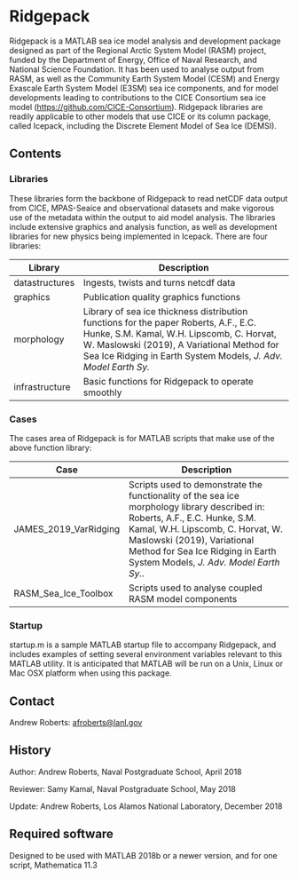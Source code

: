 # Ridgepack 

Ridgepack is a MATLAB sea ice model analysis and development package designed
as part of the Regional Arctic System Model (RASM) project, funded by the 
Department of Energy, Office of Naval Research, and National Science Foundation.
It has been used to analyse output from RASM, as well as the Community Earth System
Model (CESM) and Energy Exascale Earth System Model (E3SM) sea ice components, 
and for model developments leading to contributions to the CICE Consortium sea 
ice model (https://github.com/CICE-Consortium). Ridgepack libraries are readily 
applicable to other models that use CICE or its column package, called Icepack, 
including the Discrete Element Model of Sea Ice (DEMSI).

## Contents

### Libraries

These libraries form the backbone of Ridgepack to read netCDF data output 
from CICE, MPAS-Seaice and observational datasets and make vigorous use of 
the metadata within the output to aid model analysis.  The libraries include
extensive graphics and analysis function, as well as development libraries for 
new physics being implemented in Icepack.  There are four libraries:

| Library | Description |
| --- | --- |
| datastructures | Ingests, twists and turns netcdf data |
| graphics | Publication quality graphics functions |
| morphology | Library of sea ice thickness distribution functions for the paper Roberts, A.F., E.C. Hunke, S.M. Kamal, W.H. Lipscomb, C. Horvat, W. Maslowski (2019), A Variational Method for Sea Ice Ridging in Earth System Models, *J. Adv. Model Earth Sy.* |
| infrastructure | Basic functions for Ridgepack to operate smoothly |

### Cases

The cases area of Ridgepack is for MATLAB scripts that make use of the 
above function library: 

| Case | Description |
| --- | --- |
| JAMES\_2019\_VarRidging | Scripts used to demonstrate the functionality of the sea ice morphology library described in: Roberts, A.F., E.C. Hunke, S.M. Kamal, W.H. Lipscomb, C. Horvat, W. Maslowski (2019), Variational Method for Sea Ice Ridging in Earth System Models, *J. Adv. Model Earth Sy.*. |
| RASM\_Sea\_Ice\_Toolbox | Scripts used to analyse coupled RASM model components |

### Startup

startup.m is a sample MATLAB startup file to accompany Ridgepack, and includes examples of setting several environment variables relevant to this MATLAB utility. It is anticipated that MATLAB will be run on a Unix, Linux or Mac OSX platform when using this package. 

## Contact

Andrew Roberts: afroberts@lanl.gov

## History 

Author: Andrew Roberts, Naval Postgraduate School, April 2018

Reviewer: Samy Kamal, Naval Postgraduate School, May 2018 

Update: Andrew Roberts, Los Alamos National Laboratory, December 2018


## Required software

Designed to be used with MATLAB 2018b or a newer version, and for one script, Mathematica 11.3


